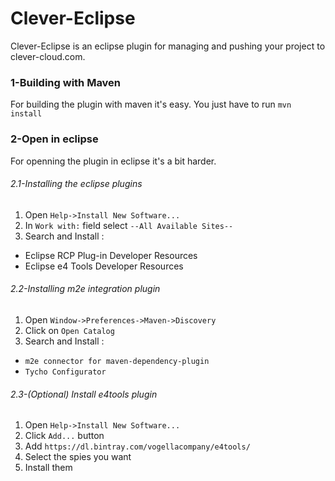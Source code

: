 # Clever-Eclipse

Clever-Eclipse is an eclipse plugin for managing and pushing your project to clever-cloud.com.

### 1-Building with Maven

For building the plugin with maven it's easy. You just have to run
`mvn install`

### 2-Open in eclipse

For openning the plugin in eclipse it's a bit harder.

###### 2.1-Installing the eclipse plugins
1. Open `Help->Install New Software...`
2. In `Work with:` field select `--All Available Sites--`
3. Search and Install :
 * Eclipse RCP Plug-in Developer Resources
 * Eclipse e4 Tools Developer Resources

###### 2.2-Installing m2e integration plugin
1. Open `Window->Preferences->Maven->Discovery`
2. Click on `Open Catalog`
3. Search and Install :
 * `m2e connector for maven-dependency-plugin`
 * `Tycho Configurator`

###### 2.3-(Optional) Install e4tools plugin
1. Open `Help->Install New Software...`
2. Click `Add...` button
3. Add `https://dl.bintray.com/vogellacompany/e4tools/`
4. Select the spies you want
5. Install them